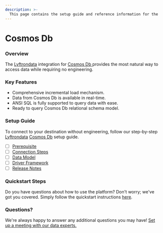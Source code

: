 ```yaml
---
description: >-
  This page contains the setup guide and reference information for the Cosmos Db source connector.
---
```


# Cosmos Db

### Overview

The [Lyftrondata](https://www.lyftrondata.com/) integration for [Cosmos Db](https://www.lyftrondata.com/integration/cosmos-db/)[ ](https://www.lyftrondata.com/integration/cosmos-db/)provides the most natural way to access data while requiring no engineering.

### Key Features

* Comprehensive incremental load mechanism.
* Data from Cosmos Db is available in real-time.&#x20;
* ANSI SQL is fully supported to query data with ease.
* Ready to query Cosmos Db relational schema model.

### Setup Guide

To connect to your destination without engineering, follow our step-by-step [Lyftrondata](https://www.lyftrondata.com/)  [Cosmos Db](https://www.lyftrondata.com/integration/cosmos-db/) setup guide.

* [ ] [Prerequisite](../../technology-analytics/cosmos-db/prerequisite.md)
* [ ] [Connection Steps](../../technology-analytics/cosmos-db/connection-steps.md)
* [ ] [Data Model](../../technology-analytics/cosmos-db/data-model/)
* [ ] [Driver Framework](../../technology-analytics/cosmos-db/driver-framework/)
* [ ] [Release Notes](../../technology-analytics/cosmos-db/release-notes.md)

### Quickstart Steps

Do you have questions about how to use the platform? Don't worry; we've got you covered. Simply follow the quickstart instructions [here](../../../quickstart-steps.md).

### Questions? <a href="#questions" id="questions"></a>

We're always happy to answer any additional questions you may have! [Set up a meeting with our data experts.](https://www.lyftrondata.com/book-a-meeting/)

